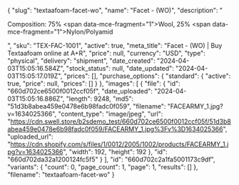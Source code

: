 {
  "slug": "textaafoam-facet-wo",
  "name": "Facet - (WO)",
  "description": "<p>Composition: 75% <span data-mce-fragment=\"1\">Wool</span>, 25% <span data-mce-fragment=\"1\">Nylon/Polyamid</span></p>",
  "sku": "TEX-FAC-1001",
  "active": true,
  "meta_title": "Facet - (WO) | Buy Textaafoam online at A+R",
  "price": null,
  "currency": "USD",
  "type": "physical",
  "delivery": "shipment",
  "date_created": "2024-04-03T15:05:16.584Z",
  "stock_status": null,
  "date_updated": "2024-04-03T15:05:17.019Z",
  "prices": [],
  "purchase_options": {
    "standard": {
      "active": true,
      "price": null,
      "prices": []
    }
  },
  "images": [
    {
      "file": {
        "id": "660d702ce6500f0012ccf05f",
        "date_uploaded": "2024-04-03T15:05:16.886Z",
        "length": 9248,
        "md5": "51d3b8abea459e0478e6b98fadc0f059",
        "filename": "FACEARMY_1.jpg?v=1634025366",
        "content_type": "image/jpeg",
        "url": "https://cdn.swell.store/b2sdemo_test/660d702ce6500f0012ccf05f/51d3b8abea459e0478e6b98fadc0f059/FACEARMY_1.jpg%3Fv%3D1634025366",
        "uploaded_url": "https://cdn.shopify.com/s/files/1/0012/2005/1002/products/FACEARMY_1.jpg?v=1634025366",
        "width": 192,
        "height": 192
      },
      "id": "660d702da32a1200124fc5f5"
    }
  ],
  "id": "660d702c2a1fa5001173c9df",
  "variants": {
    "count": 0,
    "page_count": 1,
    "page": 1,
    "results": []
  },
  "filename": "textaafoam-facet-wo"
}
